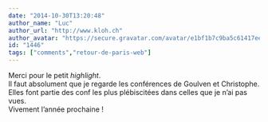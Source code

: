 ```yaml
---
date: "2014-10-30T13:20:48"
author_name: "Luc"
author_url: "http://www.kloh.ch"
author_avatar: "https://secure.gravatar.com/avatar/e1bf1b7c9ba5c61417ee9e7317a55279"
id: "1446"
tags: ["comments","retour-de-paris-web"]
---
```

Merci pour le petit _highlight_.  
Il faut absolument que je regarde les conférences de Goulven et Christophe. Elles font partie des conf les plus plébiscitées dans celles que je n’ai pas vues.  
Vivement l’année prochaine !